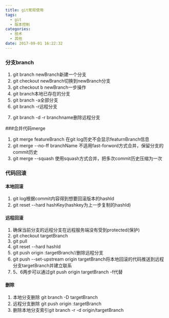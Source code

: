 ```yaml
---
title: git常规使用
tags:
  - git
  - 版本控制
categories:
  - 技术
  - 其他
date: 2017-09-01 16:22:32
---
```


### 分支branch

1. git branch newBranch新建一个分支
2. git checkout newBranch切换到newBranch分支
3. git checkout b newBranch一步操作
4. git branch本地已存在的分支
5. git branch -a全部分支
6. git branch -r远程分支   
 
<!--more-->
7. git branch -d -r branchname删除远程分支

###合并代码merge
1. git merge featureBranch 在git log历史不会显示featurnBranch信息
2. git merge --no-ff branchName 不适用fast-forword方式合并，保留分支的commit历史
3. git merge --squash 使用squash方式合并，把多次commit历史压缩为一次

### 代码回滚
#### 本地回滚
1. git log根据commit内容得到想要回滚版本的hashId
2. git reset --hard hashKey(hashkey为上一步复制的hashId)

#### 远程回滚
1. 确保当前分支的远程分支在远程服务端没有受到protected(保护)
2. git checkout targetBranch
3. git pull
4. git reset --hard hashId
5. git push origin :targetBranch//删除远程分支
6. git push --set-upstream origin targetBranch将本地回滚的代码推送到远程分支targetBranch并建立联系
7. 5、6两步可以通过git push origin targetBranch -f代替

#### 删除
1. 本地分支删除 git branch -D targetBranch
2. 远程分支删除 git push origin :targetBranch
3. 删除本地分支索引git branch -r -d origin/targetBranch